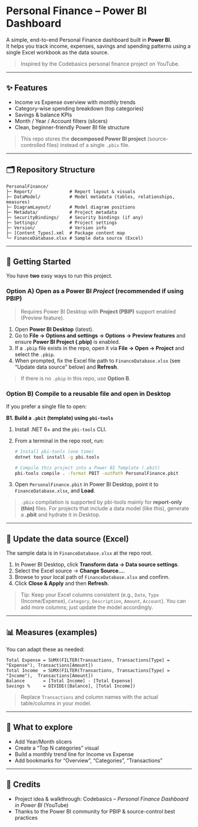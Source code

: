 # Personal Finance – Power BI Dashboard

A simple, end-to-end Personal Finance dashboard built in **Power BI**.  
It helps you track income, expenses, savings and spending patterns using a single Excel workbook as the data source.

> Inspired by the Codebasics personal finance project on YouTube.

---

## ✨ Features

- Income vs Expense overview with monthly trends
- Category-wise spending breakdown (top categories)
- Savings & balance KPIs
- Month / Year / Account filters (slicers)
- Clean, beginner-friendly Power BI file structure

> This repo stores the **decomposed Power BI project** (source-controlled files) instead of a single `.pbix` file.

---

## 🗂️ Repository Structure

```
PersonalFinance/
├─ Report/              # Report layout & visuals
├─ DataModel/           # Model metadata (tables, relationships, measures)
├─ DiagramLayout/       # Model diagram positions
├─ Metadata/            # Project metadata
├─ SecurityBindings/    # Security bindings (if any)
├─ Settings/            # Project settings
├─ Version/             # Version info
├─ [Content_Types].xml  # Package content map
└─ FinanceDatabase.xlsx # Sample data source (Excel)
```

---

## 🚀 Getting Started

You have **two** easy ways to run this project.

### Option A) Open as a Power BI *Project* (recommended if using PBIP)

> Requires Power BI Desktop with **Project (PBIP)** support enabled (Preview feature).

1. Open **Power BI Desktop** (latest).
2. Go to **File → Options and settings → Options → Preview features** and ensure **Power BI Project (.pbip)** is enabled.
3. If a `.pbip` file exists in the repo, open it via **File → Open → Project** and select the `.pbip`.
4. When prompted, fix the Excel file path to `FinanceDatabase.xlsx` (see “Update data source” below) and **Refresh**.

> If there is no `.pbip` in this repo, use **Option B**.

### Option B) Compile to a reusable file and open in Desktop

If you prefer a single file to open:

**B1. Build a `.pbit` (template) using `pbi-tools`**
1. Install .NET 6+ and the `pbi-tools` CLI.
2. From a terminal in the repo root, run:

   ```bash
   # Install pbi-tools (one time)
   dotnet tool install -g pbi.tools

   # Compile this project into a Power BI Template (.pbit)
   pbi-tools compile . -format PBIT -outPath PersonalFinance.pbit
   ```

3. Open `PersonalFinance.pbit` in Power BI Desktop, point it to `FinanceDatabase.xlsx`, and **Load**.

> `.pbix` compilation is supported by pbi-tools mainly for **report-only (thin)** files. For projects that include a data model (like this), generate a **.pbit** and hydrate it in Desktop.

---

## 🔄 Update the data source (Excel)

The sample data is in `FinanceDatabase.xlsx` at the repo root.

1. In Power BI Desktop, click **Transform data → Data source settings**.
2. Select the Excel source → **Change Source…**.
3. Browse to your local path of `FinanceDatabase.xlsx` and confirm.
4. Click **Close & Apply** and then **Refresh**.

> Tip: Keep your Excel columns consistent (e.g., `Date`, `Type` (Income/Expense), `Category`, `Description`, `Amount`, `Account`). You can add more columns; just update the model accordingly.

---

## 📊 Measures (examples)

You can adapt these as needed:

```DAX
Total Expense = SUMX(FILTER(Transactions, Transactions[Type] = "Expense"), Transactions[Amount])
Total Income  = SUMX(FILTER(Transactions, Transactions[Type] = "Income"),  Transactions[Amount])
Balance       = [Total Income] - [Total Expense]
Savings %     = DIVIDE([Balance], [Total Income])
```

> Replace `Transactions` and column names with the actual table/columns in your model.

---

## 🧪 What to explore

- Add Year/Month slicers
- Create a “Top N categories” visual
- Build a monthly trend line for Income vs Expense
- Add bookmarks for “Overview”, “Categories”, “Transactions”

---

## 🙏 Credits

- Project idea & walkthrough: Codebasics – *Personal Finance Dashboard in Power BI* (YouTube)
- Thanks to the Power BI community for PBIP & source-control best practices




